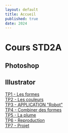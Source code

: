 ```yaml
---
layout: default
title: Accueil
published: true
date: 2024
---
```


# Cours STD2A

## Photoshop


## Illustrator

[TP1 - Les formes]({{site.baseurl}}/illustrator/ai-tp1-forme/)<br>
[TP2 - Les couleurs]({{site.baseurl}}/illustrator/ai-tp2-couleurs/)<br>
[TP3 - APPLICATION "Robot"]({{site.baseurl}}/illustrator/ai-tp3-robot/)<br>
[TP4 - Combiner des formes]({{site.baseurl}}/illustrator/ai-tp4-train/)<br>
[TP5 - La plume]({{site.baseurl}}/illustrator/ai-tp5-plume/)<br>
[TP6 - Reproduction]({{site.baseurl}}/illustrator/ai-tp6-reproduction/)<br>
[TP7 - Projet]({{site.baseurl}}/illustrator/ai-tp7-projet/)<br>

